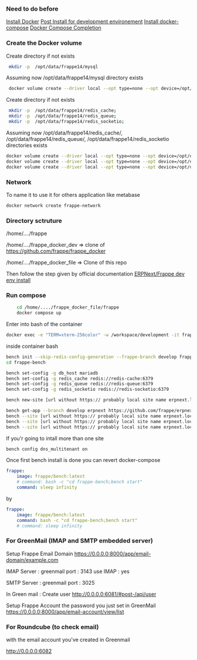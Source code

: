 
### Need to do before

[Install Docker](https://docs.docker.com/engine/install/ubuntu/)
[Post Install for development environement](https://docs.docker.com/engine/install/linux-postinstall/)
[Install docker-compose](https://docs.docker.com/compose/install/)
[Docker Compose Completion](https://docs.docker.com/compose/completion/)


### Create the Docker volume

Create directory if not exists
```sh
 mkdir -p  /opt/data/frappe14/mysql
```
Assuming now /opt/data/frappe14/mysql directory exists 
```sh
 docker volume create --driver local --opt type=none --opt device=/opt/data/frappe14/mysql --opt o=bind frappe14-mariadb-vol
```

Create directory if not exists
```sh
 mkdir -p  /opt/data/frappe14/redis_cache;
 mkdir -p  /opt/data/frappe14/redis_queue;
 mkdir -p  /opt/data/frappe14/redis_socketio; 
```

Assuming now /opt/data/frappe14/redis_cache/, /opt/data/frappe14/redis_queue/,  /opt/data/frappe14/redis_socketio directories exists
```sh
docker volume create --driver local --opt type=none --opt device=/opt/data/frappe14/redis_cache --opt o=bind frappe14-redis-cache-data;
docker volume create --driver local --opt type=none --opt device=/opt/data/frappe14/redis_queue --opt o=bind frappe14-redis-queue-data;
docker volume create --driver local --opt type=none --opt device=/opt/data/frappe14/redis_socketio --opt o=bind frappe14-redis-socketio-data;
```

### Network

To name it to use it for others application like metabase

```sh
docker network create frappe-network
```

### Directory sctruture

/home/..../frappe

/home/..../frappe_docker_dev => clone of https://github.com/frappe/frappe_docker

/home/..../frappe_docker_file => Clone of this repo

Then follow the step given by official documentation
[ERPNext/Frappe dev env install](https://github.com/frappe/frappe_docker/tree/develop/development)

### Run compose

```sh
    cd /home/..../frappe_docker_file/frappe
    docker compose up
```

Enter into bash of the container
```sh
docker exec -e "TERM=xterm-256color" -w /workspace/development -it frappedev_frappe_1 bash
```

inside container bash

```sh
bench init --skip-redis-config-generation --frappe-branch develop frappe-bench
cd frappe-bench

bench set-config -g db_host mariadb
bench set-config -g redis_cache redis://redis-cache:6379
bench set-config -g redis_queue redis://redis-queue:6379
bench set-config -g redis_socketio redis://redis-socketio:6379

bench new-site [url without https:// probably local site name erpnext.local manage into /etc/hosts for local dev env] --mariadb-root-password 123 --admin-password admin --no-mariadb-socket --db-name [dbname]

bench get-app --branch develop erpnext https://github.com/frappe/erpnext.git
bench --site [url without https:// probably local site name erpnext.local manage into /etc/hosts for local dev env] install-app erpnext
bench --site [url without https:// probably local site name erpnext.local manage into /etc/hosts for local dev env] set-config developer_mode 1
bench --site [url without https:// probably local site name erpnext.local manage into /etc/hosts for local dev env] clear-cache
```

If you'r going to intall more than one site

```sh
bench config dns_multitenant on
```


Once first bench install is done you can revert docker-compose

```yaml
frappe:
    image: frappe/bench:latest
    # command: bash -c "cd frappe-bench;bench start"
    command: sleep infinity
```
by
```yaml
frappe:
    image: frappe/bench:latest
    command: bash -c "cd frappe-bench;bench start"
    # command: sleep infinity
```

### For GreenMail  (IMAP and SMTP embedded server)
Setup Frappe Email Domain
https://0.0.0.0:8000/app/email-domain/example.com

IMAP
Server : greenmail 
port : 3143
use IMAP : yes

SMTP
Server : greenmail 
port : 3025

In Green mail : Create user
http://0.0.0.0:6081/#post-/api/user

Setup Frappe Account the password you just set in GreenMail
https://0.0.0.0:8000/app/email-account/view/list

### For Roundcube (to check email)

with the email account you've created in Greenmail

http://0.0.0.0:6082

